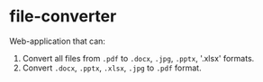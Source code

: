 # file-converter

Web-application that can:
1. Convert all files from `.pdf` to `.docx`, `.jpg`, `.pptx`, '.xlsx' formats.
2. Convert `.docx`, `.pptx`, `.xlsx`, `.jpg` to `.pdf` format.
